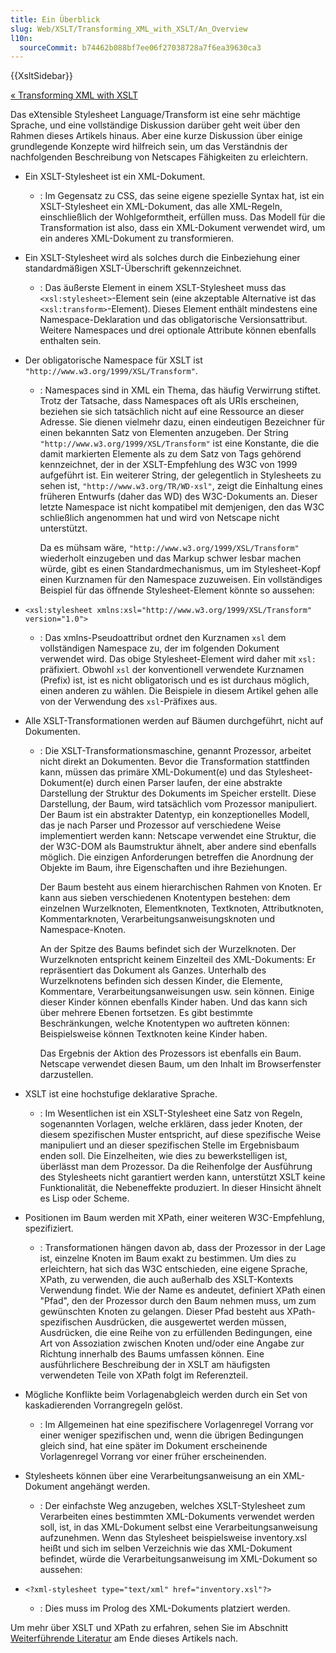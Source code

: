 ```yaml
---
title: Ein Überblick
slug: Web/XSLT/Transforming_XML_with_XSLT/An_Overview
l10n:
  sourceCommit: b74462b088bf7ee06f27038728a7f6ea39630ca3
---
```


{{XsltSidebar}}

[« Transforming XML with XSLT](/de/docs/Web/XSLT/Transforming_XML_with_XSLT)

Das eXtensible Stylesheet Language/Transform ist eine sehr mächtige Sprache, und eine vollständige Diskussion darüber geht weit über den Rahmen dieses Artikels hinaus. Aber eine kurze Diskussion über einige grundlegende Konzepte wird hilfreich sein, um das Verständnis der nachfolgenden Beschreibung von Netscapes Fähigkeiten zu erleichtern.

- Ein XSLT-Stylesheet ist ein XML-Dokument.
  - : Im Gegensatz zu CSS, das seine eigene spezielle Syntax hat, ist ein XSLT-Stylesheet ein XML-Dokument, das alle XML-Regeln, einschließlich der Wohlgeformtheit, erfüllen muss. Das Modell für die Transformation ist also, dass ein XML-Dokument verwendet wird, um ein anderes XML-Dokument zu transformieren.
- Ein XSLT-Stylesheet wird als solches durch die Einbeziehung einer standardmäßigen XSLT-Überschrift gekennzeichnet.
  - : Das äußerste Element in einem XSLT-Stylesheet muss das `<xsl:stylesheet>`-Element sein (eine akzeptable Alternative ist das `<xsl:transform>`-Element). Dieses Element enthält mindestens eine Namespace-Deklaration und das obligatorische Versionsattribut. Weitere Namespaces und drei optionale Attribute können ebenfalls enthalten sein.
- Der obligatorische Namespace für XSLT ist `"http://www.w3.org/1999/XSL/Transform"`.

  - : Namespaces sind in XML ein Thema, das häufig Verwirrung stiftet. Trotz der Tatsache, dass Namespaces oft als URIs erscheinen, beziehen sie sich tatsächlich nicht auf eine Ressource an dieser Adresse. Sie dienen vielmehr dazu, einen eindeutigen Bezeichner für einen bekannten Satz von Elementen anzugeben. Der String `"http://www.w3.org/1999/XSL/Transform"` ist eine Konstante, die die damit markierten Elemente als zu dem Satz von Tags gehörend kennzeichnet, der in der XSLT-Empfehlung des W3C von 1999 aufgeführt ist. Ein weiterer String, der gelegentlich in Stylesheets zu sehen ist, `"http://www.w3.org/TR/WD-xsl"`, zeigt die Einhaltung eines früheren Entwurfs (daher das WD) des W3C-Dokuments an. Dieser letzte Namespace ist nicht kompatibel mit demjenigen, den das W3C schließlich angenommen hat und wird von Netscape nicht unterstützt.

    Da es mühsam wäre, `"http://www.w3.org/1999/XSL/Transform"` wiederholt einzugeben und das Markup schwer lesbar machen würde, gibt es einen Standardmechanismus, um im Stylesheet-Kopf einen Kurznamen für den Namespace zuzuweisen. Ein vollständiges Beispiel für das öffnende Stylesheet-Element könnte so aussehen:

- `<xsl:stylesheet xmlns:xsl="http://www.w3.org/1999/XSL/Transform" version="1.0">`
  - : Das xmlns-Pseudoattribut ordnet den Kurznamen `xsl` dem vollständigen Namespace zu, der im folgenden Dokument verwendet wird. Das obige Stylesheet-Element wird daher mit `xsl:` präfixiert. Obwohl `xsl` der konventionell verwendete Kurznamen (Prefix) ist, ist es nicht obligatorisch und es ist durchaus möglich, einen anderen zu wählen. Die Beispiele in diesem Artikel gehen alle von der Verwendung des `xsl`-Präfixes aus.
- Alle XSLT-Transformationen werden auf Bäumen durchgeführt, nicht auf Dokumenten.

  - : Die XSLT-Transformationsmaschine, genannt Prozessor, arbeitet nicht direkt an Dokumenten. Bevor die Transformation stattfinden kann, müssen das primäre XML-Dokument(e) und das Stylesheet-Dokument(e) durch einen Parser laufen, der eine abstrakte Darstellung der Struktur des Dokuments im Speicher erstellt. Diese Darstellung, der Baum, wird tatsächlich vom Prozessor manipuliert. Der Baum ist ein abstrakter Datentyp, ein konzeptionelles Modell, das je nach Parser und Prozessor auf verschiedene Weise implementiert werden kann: Netscape verwendet eine Struktur, die der W3C-DOM als Baumstruktur ähnelt, aber andere sind ebenfalls möglich. Die einzigen Anforderungen betreffen die Anordnung der Objekte im Baum, ihre Eigenschaften und ihre Beziehungen.

    Der Baum besteht aus einem hierarchischen Rahmen von Knoten. Er kann aus sieben verschiedenen Knotentypen bestehen: dem einzelnen Wurzelknoten, Elementknoten, Textknoten, Attributknoten, Kommentarknoten, Verarbeitungsanweisungsknoten und Namespace-Knoten.

    An der Spitze des Baums befindet sich der Wurzelknoten. Der Wurzelknoten entspricht keinem Einzelteil des XML-Dokuments: Er repräsentiert das Dokument als Ganzes. Unterhalb des Wurzelknotens befinden sich dessen Kinder, die Elemente, Kommentare, Verarbeitungsanweisungen usw. sein können. Einige dieser Kinder können ebenfalls Kinder haben. Und das kann sich über mehrere Ebenen fortsetzen. Es gibt bestimmte Beschränkungen, welche Knotentypen wo auftreten können: Beispielsweise können Textknoten keine Kinder haben.

    Das Ergebnis der Aktion des Prozessors ist ebenfalls ein Baum. Netscape verwendet diesen Baum, um den Inhalt im Browserfenster darzustellen.

- XSLT ist eine hochstufige deklarative Sprache.
  - : Im Wesentlichen ist ein XSLT-Stylesheet eine Satz von Regeln, sogenannten Vorlagen, welche erklären, dass jeder Knoten, der diesem spezifischen Muster entspricht, auf diese spezifische Weise manipuliert und an dieser spezifischen Stelle im Ergebnisbaum enden soll. Die Einzelheiten, wie dies zu bewerkstelligen ist, überlässt man dem Prozessor. Da die Reihenfolge der Ausführung des Stylesheets nicht garantiert werden kann, unterstützt XSLT keine Funktionalität, die Nebeneffekte produziert. In dieser Hinsicht ähnelt es Lisp oder Scheme.
- Positionen im Baum werden mit XPath, einer weiteren W3C-Empfehlung, spezifiziert.
  - : Transformationen hängen davon ab, dass der Prozessor in der Lage ist, einzelne Knoten im Baum exakt zu bestimmen. Um dies zu erleichtern, hat sich das W3C entschieden, eine eigene Sprache, XPath, zu verwenden, die auch außerhalb des XSLT-Kontexts Verwendung findet. Wie der Name es andeutet, definiert XPath einen "Pfad", den der Prozessor durch den Baum nehmen muss, um zum gewünschten Knoten zu gelangen. Dieser Pfad besteht aus XPath-spezifischen Ausdrücken, die ausgewertet werden müssen, Ausdrücken, die eine Reihe von zu erfüllenden Bedingungen, eine Art von Assoziation zwischen Knoten und/oder eine Angabe zur Richtung innerhalb des Baums umfassen können. Eine ausführlichere Beschreibung der in XSLT am häufigsten verwendeten Teile von XPath folgt im Referenzteil.
- Mögliche Konflikte beim Vorlagenabgleich werden durch ein Set von kaskadierenden Vorrangregeln gelöst.
  - : Im Allgemeinen hat eine spezifischere Vorlagenregel Vorrang vor einer weniger spezifischen und, wenn die übrigen Bedingungen gleich sind, hat eine später im Dokument erscheinende Vorlagenregel Vorrang vor einer früher erscheinenden.
- Stylesheets können über eine Verarbeitungsanweisung an ein XML-Dokument angehängt werden.
  - : Der einfachste Weg anzugeben, welches XSLT-Stylesheet zum Verarbeiten eines bestimmten XML-Dokuments verwendet werden soll, ist, in das XML-Dokument selbst eine Verarbeitungsanweisung aufzunehmen. Wenn das Stylesheet beispielsweise inventory.xsl heißt und sich im selben Verzeichnis wie das XML-Dokument befindet, würde die Verarbeitungsanweisung im XML-Dokument so aussehen:
- `<?xml-stylesheet type="text/xml" href="inventory.xsl"?>`
  - : Dies muss im Prolog des XML-Dokuments platziert werden.

Um mehr über XSLT und XPath zu erfahren, sehen Sie im Abschnitt [Weiterführende Literatur](/de/docs/Web/XSLT/Transforming_XML_with_XSLT/For_Further_Reading) am Ende dieses Artikels nach.
